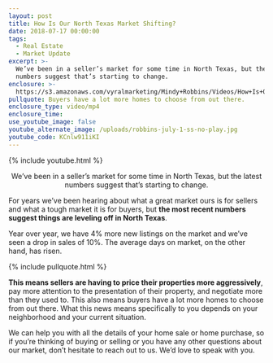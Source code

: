 ```yaml
---
layout: post
title: How Is Our North Texas Market Shifting?
date: 2018-07-17 00:00:00
tags:
  - Real Estate
  - Market Update
excerpt: >-
  We’ve been in a seller’s market for some time in North Texas, but the latest
  numbers suggest that’s starting to change.
enclosure: >-
  https://s3.amazonaws.com/vyralmarketing/Mindy+Robbins/Videos/How+Is+Our+North+Texas+Market+Shifting%253F.mp4
pullquote: Buyers have a lot more homes to choose from out there.
enclosure_type: video/mp4
enclosure_time:
use_youtube_image: false
youtube_alternate_image: /uploads/robbins-july-1-ss-no-play.jpg
youtube_code: KCnlw911iKI
---
```


{% include youtube.html %}

<center>We’ve been in a seller’s market for some time in North Texas, but the latest numbers suggest that’s starting to change.</center>

For years we’ve been hearing about what a great market ours is for sellers and what a tough market it is for buyers, but **the most recent numbers suggest things are leveling off in North Texas**.

Year over year, we have 4% more new listings on the market and we’ve seen a drop in sales of 10%. The average days on market, on the other hand, has risen.

{% include pullquote.html %}

**This means sellers are having to price their properties more aggressively**, pay more attention to the presentation of their property, and negotiate more than they used to. This also means buyers have a lot more homes to choose from out there. What this news means specifically to you depends on your neighborhood and your current situation.

We can help you with all the details of your home sale or home purchase, so if you’re thinking of buying or selling or you have any other questions about our market, don’t hesitate to reach out to us. We’d love to speak with you.